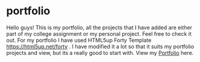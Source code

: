 # portfolio
Hello guys! This is my portfolio, all the projects that I have added are either part 
of my college assignment or my personal project.
Feel free to check it out.
For my portfolio I have used HTML5up Forty Template https://html5up.net/forty .
I have modified it a lot so that it suits my portfolio projects and view, 
but its a really good to start with.
View my <a href=" https://deepanjalisinha.github.io/portfolio/">Portfolio</a> here.
